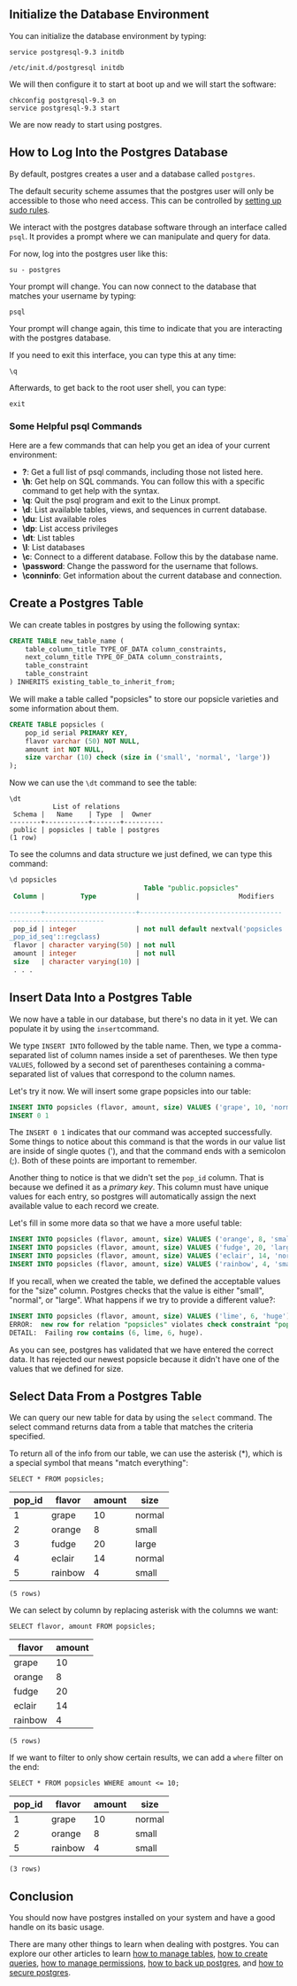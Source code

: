 ## Initialize the Database Environment

You can initialize the database environment by typing:

```
service postgresql-9.3 initdb
```

```
/etc/init.d/postgresql initdb
```

We will then configure it to start at boot up and we will start the software:

```
chkconfig postgresql-9.3 on
service postgresql-9.3 start
```

We are now ready to start using postgres.



## How to Log Into the Postgres Database

By default, postgres creates a user and a database called `postgres`.

The default security scheme assumes that the postgres user will only be accessible to those who need access. This can be controlled by [setting up sudo rules](https://www.digitalocean.com/community/articles/how-to-edit-the-sudoers-file-on-ubuntu-and-centos).

We interact with the postgres database software through an interface called `psql`. It provides a prompt where we can manipulate and query for data.

For now, log into the postgres user like this:

```shell
su - postgres
```

Your prompt will change. You can now connect to the database that matches your username by typing:

```
psql
```

Your prompt will change again, this time to indicate that you are interacting with the postgres database.

If you need to exit this interface, you can type this at any time:

```
\q
```

Afterwards, to get back to the root user shell, you can type:

```
exit
```

### Some Helpful psql Commands

Here are a few commands that can help you get an idea of your current environment:

- **\?**: Get a full list of psql commands, including those not listed here.
- **\h**: Get help on SQL commands. You can follow this with a specific command to get help with the syntax.
- **\q**: Quit the psql program and exit to the Linux prompt.
- **\d**: List available tables, views, and sequences in current database.
- **\du**: List available roles
- **\dp**: List access privileges
- **\dt**: List tables
- **\l**: List databases
- **\c**: Connect to a different database. Follow this by the database name.
- **\password**: Change the password for the username that follows.
- **\conninfo**: Get information about the current database and connection.



## Create a Postgres Table

We can create tables in postgres by using the following syntax:

```sql
CREATE TABLE new_table_name (
    table_column_title TYPE_OF_DATA column_constraints,
    next_column_title TYPE_OF_DATA column_constraints,
    table_constraint
    table_constraint
) INHERITS existing_table_to_inherit_from;
```

We will make a table called "popsicles" to store our popsicle varieties and some information about them.

```sql
CREATE TABLE popsicles (
    pop_id serial PRIMARY KEY,
    flavor varchar (50) NOT NULL,
    amount int NOT NULL,
    size varchar (10) check (size in ('small', 'normal', 'large'))
);
```

Now we can use the `\dt` command to see the table:

```
\dt
           List of relations
 Schema |   Name    | Type  |  Owner   
--------+-----------+-------+----------
 public | popsicles | table | postgres
(1 row)
```

To see the columns and data structure we just defined, we can type this command:

```sql
\d popsicles
                                  Table "public.popsicles"
 Column |         Type          |                         Modifiers  

--------+-----------------------+------------------------------------
------------------------
 pop_id | integer               | not null default nextval('popsicles
_pop_id_seq'::regclass)
 flavor | character varying(50) | not null
 amount | integer               | not null
 size   | character varying(10) | 
 . . .
```



## Insert Data Into a Postgres Table

We now have a table in our database, but there's no data in it yet. We can populate it by using the `insert`command.

We type `INSERT INTO` followed by the table name. Then, we type a comma-separated list of column names inside a set of parentheses. We then type `VALUES`, followed by a second set of parentheses containing a comma-separated list of values that correspond to the column names.

Let's try it now. We will insert some grape popsicles into our table:

```sql
INSERT INTO popsicles (flavor, amount, size) VALUES ('grape', 10, 'normal');
INSERT 0 1
```

The `INSERT 0 1` indicates that our command was accepted successfully. Some things to notice about this command is that the words in our value list are inside of single quotes ('), and that the command ends with a semicolon (;). Both of these points are important to remember.

Another thing to notice is that we didn't set the `pop_id` column. That is because we defined it as a *primary key*. This column must have unique values for each entry, so postgres will automatically assign the next available value to each record we create.

Let's fill in some more data so that we have a more useful table:

```sql
INSERT INTO popsicles (flavor, amount, size) VALUES ('orange', 8, 'small');
INSERT INTO popsicles (flavor, amount, size) VALUES ('fudge', 20, 'large');
INSERT INTO popsicles (flavor, amount, size) VALUES ('eclair', 14, 'normal');
INSERT INTO popsicles (flavor, amount, size) VALUES ('rainbow', 4, 'small');
```

If you recall, when we created the table, we defined the acceptable values for the "size" column. Postgres checks that the value is either "small", "normal", or "large". What happens if we try to provide a different value?:

```sql
INSERT INTO popsicles (flavor, amount, size) VALUES ('lime', 6, 'huge');
ERROR:  new row for relation "popsicles" violates check constraint "popsicles_size_check"
DETAIL:  Failing row contains (6, lime, 6, huge).
```

As you can see, postgres has validated that we have entered the correct data. It has rejected our newest popsicle because it didn't have one of the values that we defined for size.



## Select Data From a Postgres Table

We can query our new table for data by using the `select` command. The select command returns data from a table that matches the criteria specified.

To return all of the info from our table, we can use the asterisk (*), which is a special symbol that means "match everything":

```
SELECT * FROM popsicles;
```

| pop_id | flavor  | amount | size   |
| ------ | ------- | ------ | ------ |
| 1      | grape   | 10     | normal |
| 2      | orange  | 8      | small  |
| 3      | fudge   | 20     | large  |
| 4      | eclair  | 14     | normal |
| 5      | rainbow | 4      | small  |

```
(5 rows)
```

We can select by column by replacing asterisk with the columns we want:

```
SELECT flavor, amount FROM popsicles;
```

| flavor  | amount |
| ------- | ------ |
| grape   | 10     |
| orange  | 8      |
| fudge   | 20     |
| eclair  | 14     |
| rainbow | 4      |

```
(5 rows)
```

If we want to filter to only show certain results, we can add a `where` filter on the end:

```
SELECT * FROM popsicles WHERE amount <= 10;
```

| pop_id | flavor  | amount | size   |
| ------ | ------- | ------ | ------ |
| 1      | grape   | 10     | normal |
| 2      | orange  | 8      | small  |
| 5      | rainbow | 4      | small  |

```
(3 rows)
```



## Conclusion

You should now have postgres installed on your system and have a good handle on its basic usage.

There are many other things to learn when dealing with postgres. You can explore our other articles to learn [how to manage tables](https://www.digitalocean.com/community/articles/how-to-create-remove-manage-tables-in-postgresql-on-a-cloud-server), [how to create queries](https://www.digitalocean.com/community/articles/how-to-create-data-queries-in-postgresql-by-using-the-select-command), [how to manage
permissions](https://www.digitalocean.com/community/articles/how-to-use-roles-and-manage-grant-permissions-in-postgresql-on-a-vps--2), [how to back up postgres](https://www.digitalocean.com/community/articles/how-to-backup-postgresql-databases-on-an-ubuntu-vps), and [how to secure postgres](https://www.digitalocean.com/community/articles/how-to-secure-postgresql-on-an-ubuntu-vps).